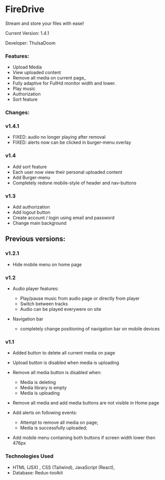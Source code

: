 # FireDrive

Stream and store your files with ease!

Current Version: 1.4.1

Developer: ThulsaDoom

### Features:

- Upload Media
- View uploaded content
- Remove all media on current page_
- Fully adaptive for FullHd monitor width and lower.
- Play music
- Authorization
- Sort feature

### Changes:

### v1.4.1

- FIXED: audio no longer playing after removal
- FIXED: alerts now can be clicked in burger-menu overlay

### v1.4

- Add sort feature
- Each user now view their personal uploaded content
- Add Burger-menu
- Completely redone mobile-style of header and nav-buttons

### v1.3

- Add authorization
- Add logout button
- Create account / login using email and password
- Change main background

## Previous versions:

### v1.2.1

- Hide mobile menu on home page

### v1.2

- Audio player features:
    - Play/pause music from audio page or directly from player
    - Switch between tracks
    - Audio can be played everywere on site


- Navigation bar
    - completely change positioning of navigation bar on mobile devices

### v1.1

- Added button to delete all current media on page
- Upload button is disabled when media is uploading


- Remove all media button is disabled when:
    - Media is deleting
    - Media library is empty
    - Media is uploading


- Remove all media and add media buttons are not visible in Home page


- Add alerts on following events:
    - Attempt to remove all media on page;
    - Media is successfully uploaded;


- Add mobile menu containing both buttons if screen width lower then 476px

### Technologies Used

- HTML (JSX) , CSS (Tailwind), JavaScript (React),
- Database: Redux-toolkit